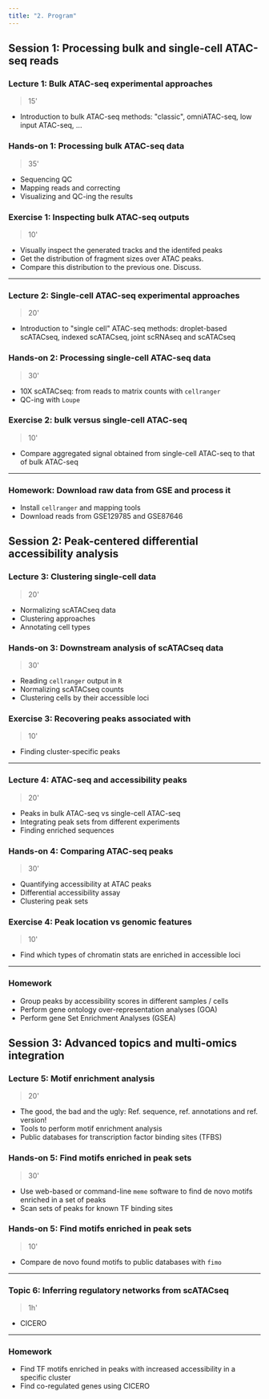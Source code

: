 ```yaml
---
title: "2. Program"
---
```


## Session 1: Processing bulk and single-cell ATAC-seq reads

### Lecture 1: Bulk ATAC-seq experimental approaches 
>15'

  - Introduction to bulk ATAC-seq methods: "classic", omniATAC-seq, low input ATAC-seq, ...

### Hands-on 1: Processing bulk ATAC-seq data
>35'

  - Sequencing QC
  - Mapping reads and correcting
  - Visualizing and QC-ing the results

### Exercise 1: Inspecting bulk ATAC-seq outputs
>10'

  - Visually inspect the generated tracks and the identifed peaks
  - Get the distribution of fragment sizes over ATAC peaks. 
  - Compare this distribution to the previous one. Discuss.

--- 

### Lecture 2: Single-cell ATAC-seq experimental approaches 
>20'

  - Introduction to "single cell" ATAC-seq methods: droplet-based scATACseq, indexed scATACseq, joint scRNAseq and scATACseq

### Hands-on 2: Processing single-cell ATAC-seq data
>30'

  - 10X scATACseq: from reads to matrix counts with `cellranger`
  - QC-ing with `Loupe`

### Exercise 2: bulk versus single-cell ATAC-seq
>10'

  - Compare aggregated signal obtained from single-cell ATAC-seq to that of bulk ATAC-seq 

--- 

### Homework: Download raw data from GSE and process it

  - Install `cellranger` and mapping tools
  - Download reads from GSE129785 and GSE87646

## Session 2: Peak-centered differential accessibility analysis 

### Lecture 3: Clustering single-cell data
> 20' 

  - Normalizing scATACseq data
  - Clustering approaches
  - Annotating cell types

### Hands-on 3: Downstream analysis of scATACseq data
>30'

  - Reading `cellranger` output in `R` 
  - Normalizing scATACseq counts
  - Clustering cells by their accessible loci

### Exercise 3: Recovering peaks associated with 
>10'

  - Finding cluster-specific peaks

---

### Lecture 4: ATAC-seq and accessibility peaks
> 20' 

  - Peaks in bulk ATAC-seq vs single-cell ATAC-seq
  - Integrating peak sets from different experiments
  - Finding enriched sequences

### Hands-on 4: Comparing ATAC-seq peaks
>30'

  - Quantifying accessibility at ATAC peaks
  - Differential accessibility assay
  - Clustering peak sets

### Exercise 4: Peak location vs genomic features
>10'

  - Find which types of chromatin stats are enriched in accessible loci

--- 

### Homework

  - Group peaks by accessibility scores in different samples / cells
  - Perform gene ontology over-representation analyses (GOA)
  - Perform gene Set Enrichment Analyses (GSEA)

## Session 3: Advanced topics and multi-omics integration

### Lecture 5: Motif enrichment analysis
>20'

  - The good, the bad and the ugly: Ref. sequence, ref. annotations and ref. version!
  - Tools to perform motif enrichment analysis
  - Public databases for transcription factor binding sites (TFBS)

### Hands-on 5: Find motifs enriched in peak sets
> 30' 

  - Use web-based or command-line `meme` software to find de novo motifs enriched in a set of peaks
  - Scan sets of peaks for known TF binding sites

### Hands-on 5: Find motifs enriched in peak sets
>10'

  - Compare de novo found motifs to public databases with `fimo`

---

### Topic 6: Inferring regulatory networks from scATACseq
>1h'

  - CICERO

--- 

### Homework

  - Find TF motifs enriched in peaks with increased accessibility in a specific cluster
  - Find co-regulated genes using CICERO